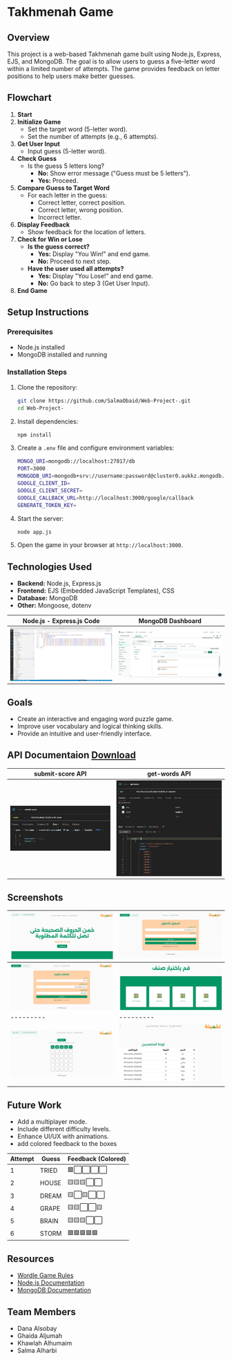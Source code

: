 # Takhmenah Game

## Overview
This project is a web-based Takhmenah game built using Node.js, Express, EJS, and MongoDB. The goal is to allow users to guess a five-letter word within a limited number of attempts. The game provides feedback on letter positions to help users make better guesses.

## Flowchart
1. **Start**
2. **Initialize Game**
   - Set the target word (5-letter word).
   - Set the number of attempts (e.g., 6 attempts).
3. **Get User Input**
   - Input guess (5-letter word).
4. **Check Guess**
   - Is the guess 5 letters long?
     - **No:** Show error message ("Guess must be 5 letters").
     - **Yes:** Proceed.
5. **Compare Guess to Target Word**
   - For each letter in the guess:
     - Correct letter, correct position.
     - Correct letter, wrong position.
     - Incorrect letter.
6. **Display Feedback**
   - Show feedback for the location of letters.
7. **Check for Win or Lose**
   - **Is the guess correct?**
     - **Yes:** Display "You Win!" and end game.
     - **No:** Proceed to next step.
   - **Have the user used all attempts?**
     - **Yes:** Display "You Lose!" and end game.
     - **No:** Go back to step 3 (Get User Input).
8. **End Game**

## Setup Instructions
### Prerequisites
- Node.js installed
- MongoDB installed and running

### Installation Steps
1. Clone the repository:
   ```sh
   git clone https://github.com/SalmaObaid/Web-Project-.git
   cd Web-Project-
   ```
2. Install dependencies:
   ```sh
   npm install
   ```
3. Create a `.env` file and configure environment variables:
   ```sh
   MONGO_URI=mongodb://localhost:27017/db
   PORT=3000
   MONGODB_URI=mongodb+srv://username:password@cluster0.aukkz.mongodb.net/test?retryWrites=true&w=majority&appName=Cluster0
   GOOGLE_CLIENT_ID=
   GOOGLE_CLIENT_SECRET=
   GOOGLE_CALLBACK_URL=http://localhost:3000/google/callback
   GENERATE_TOKEN_KEY=
   ```
4. Start the server:
   ```sh
   node app.js
   ```
5. Open the game in your browser at `http://localhost:3000`.

## Technologies Used
- **Backend:** Node.js, Express.js
- **Frontend:** EJS (Embedded JavaScript Templates), CSS
- **Database:** MongoDB
- **Other:** Mongoose, dotenv

|Node.js - Express.js Code | MongoDB Dashboard|
|---------|---------|
![Game Screenshot](/public/img/code.jpg)|![Game Screenshot](/public/img/mongoDB.jpg)

## Goals
- Create an interactive and engaging word puzzle game.
- Improve user vocabulary and logical thinking skills.
- Provide an intuitive and user-friendly interface.

## API Documentaion [Download](./public/game.postman_collection.json)
**submit-score** API|**get-words** API
|---------|---------|
![Game Screenshot](/public/img/api1.png)|![Game Screenshot](/public/img/api2.png)

## Screenshots

![Game Screenshot](/public/img/screen1.jpg)|![Game Screenshot](/public/img/screen2.jpg)
|---------|---------|
![Game Screenshot](/public/img/screen3.jpg)|![Game Screenshot](/public/img/screen4.jpg)
|---------|---------|
![Game Screenshot](/public/img/screen5.jpg)|![Game Screenshot](/public/img/screen6.jpg)


## Future Work
- Add a multiplayer mode.
- Include different difficulty levels.
- Enhance UI/UX with animations.
- add colored feedback to the boxes

| Attempt | Guess   | Feedback (Colored)  |
|---------|---------|-----------|
| 1       | TRIED   | 🟩⬜⬜⬜⬜ |
| 2       | HOUSE   | 🟨🟨🟨⬜⬜ |
| 3       | DREAM   | 🟨⬜🟨⬜⬜ |
| 4       | GRAPE   | 🟨🟨⬜⬜🟨 |
| 5       | BRAIN   | 🟨🟨🟨⬜⬜ |
| 6       | STORM   | 🟩🟩🟩🟩🟩 |

## Resources
- [Wordle Game Rules](https://www.nytimes.com/games/wordle/index.html)
- [Node.js Documentation](https://nodejs.org/en/docs/)
- [MongoDB Documentation](https://www.mongodb.com/docs/)

## Team Members
- Dana Alsobay
- Ghaida Aljumah
- Khawlah Alhumaim
- Salma Alharbi
